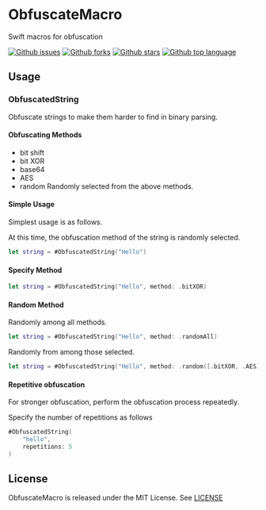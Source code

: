 # ObfuscateMacro

Swift macros for obfuscation

<!-- # Badges -->

[![Github issues](https://img.shields.io/github/issues/p-x9/ObfuscateMacro)](https://github.com/p-x9/ObfuscateMacro/issues)
[![Github forks](https://img.shields.io/github/forks/p-x9/ObfuscateMacro)](https://github.com/p-x9/ObfuscateMacro/network/members)
[![Github stars](https://img.shields.io/github/stars/p-x9/ObfuscateMacro)](https://github.com/p-x9/ObfuscateMacro/stargazers)
[![Github top language](https://img.shields.io/github/languages/top/p-x9/ObfuscateMacro)](https://github.com/p-x9/ObfuscateMacro/)

## Usage

### ObfuscatedString

Obfuscate strings to make them harder to find in binary parsing.

#### Obfuscating Methods

- bit shift
- bit XOR
- base64
- AES
- random
  Randomly selected from the above methods.

#### Simple Usage

Simplest usage is as follows.

At this time, the obfuscation method of the string is randomly selected.

```swift
let string = #ObfuscatedString("Hello")
```

#### Specify Method

```swift
let string = #ObfuscatedString("Hello", method: .bitXOR)
```

#### Random Method

Randomly among all methods.

```swift
let string = #ObfuscatedString("Hello", method: .randomAll)
```

Randomly from among those selected.

```swift
let string = #ObfuscatedString("Hello", method: .random([.bitXOR, .AES]))
```

#### Repetitive obfuscation

For stronger obfuscation, perform the obfuscation process repeatedly.

Specify the number of repetitions as follows

```swift
#ObfuscatedString(
    "hello",
    repetitions: 5
)
```

## License

ObfuscateMacro is released under the MIT License. See [LICENSE](./LICENSE)

